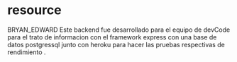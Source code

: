 # resource
BRYAN_EDWARD
Este backend fue desarrollado para el equipo de devCode para el trato de informacion con el framework express con una base de datos postgressql junto con heroku para hacer las pruebas respectivas de rendimiento .
